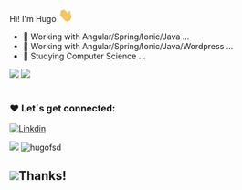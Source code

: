 
Hi! I'm Hugo <img src="https://github.com/LeonardoYz/LeonardoYz/blob/main/assets/Hi.gif" width="25">




- 🔭 Working with Angular/Spring/Ionic/Java ...
- 🔭 Working with Angular/Spring/Ionic/Java/Wordpress ...
- 🌱 Studying Computer Science ...

<div>
   <img height="180em" src="https://github-readme-stats.vercel.app/api?username=hugofsd&show_icons=true&theme=tokyonight"/>
   <img height="180em" src="https://github-readme-stats.vercel.app/api/top-langs/?username=hugofsd&layout=compact&theme=tokyonight"/>
</div>

</br>

### :heart: Let´s get connected:   

  [![Linkdin](https://img.shields.io/badge/linkedin-%230077B5.svg?style=for-the-badge&logo=linkedin&logoColor=white)](https://www.linkedin.com/in/hugofranca/)
  
  <a href="https://www.linkedin.com/in/hugofranca/" target="_blank"><img src="https://img.shields.io/badge/-LinkedIn-%230077B5?style=for-the-badge&logo=linkedin&logoColor=white" target="_blank"></a> 
  <img src="https://komarev.com/ghpvc/?username=hugofsd&color=green" alt="hugofsd" /> 
    <h2> <img src="https://emoji.gg/assets/emoji/7279-vibecat.gif" width="24"/>Thanks!</h2>

